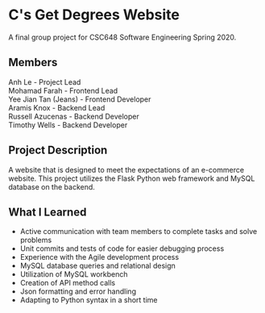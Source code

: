 # C's Get Degrees Website
A final group project for CSC648 Software Engineering Spring 2020.

## Members
Anh Le - Project Lead  
Mohamad Farah - Frontend Lead  
Yee Jian Tan (Jeans) - Frontend Developer  
Aramis Knox - Backend Lead  
Russell Azucenas - Backend Developer  
Timothy Wells - Backend Developer  


## Project Description
A website that is designed to meet the expectations of an e-commerce website. This project utilizes the Flask Python web framework and MySQL database on the backend. 

## What I Learned
- Active communication with team members to complete tasks and solve problems
- Unit commits and tests of code for easier debugging process
- Experience with the Agile development process
- MySQL database queries and relational design
- Utilization of MySQL workbench
- Creation of API method calls 
- Json formatting and error handling
- Adapting to Python syntax in a short time

